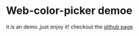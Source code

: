 # Web-color-picker demoe

it is an demo ,just enjoy it! checkout the [github page](https://anderlaw.github.io/color-picker-demo/)
